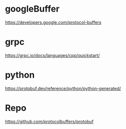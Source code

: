 # googleBuffer
https://developers.google.com/protocol-buffers

# grpc
https://grpc.io/docs/languages/cpp/quickstart/
#  python
https://protobuf.dev/reference/python/python-generated/

# Repo
https://github.com/protocolbuffers/protobuf
